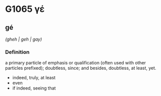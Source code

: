 # G1065 γέ

## gé

_(gheh | geh | gay)_

### Definition

a primary particle of emphasis or qualification (often used with other particles prefixed); doubtless, since; and besides, doubtless, at least, yet.

- indeed, truly, at least
- even
- if indeed, seeing that

